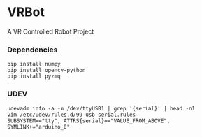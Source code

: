 # VRBot
A VR Controlled Robot Project

### Dependencies
```
pip install numpy
pip install opencv-python
pip install pyzmq
```

### UDEV
```
udevadm info -a -n /dev/ttyUSB1 | grep '{serial}' | head -n1
vim /etc/udev/rules.d/99-usb-serial.rules
SUBSYSTEM=="tty", ATTRS{serial}=="VALUE_FROM_ABOVE", SYMLINK+="arduino_0"
```
